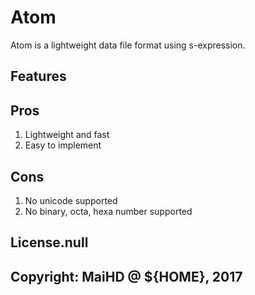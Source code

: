 # Atom
Atom is a lightweight data file format using s-expression.

## Features

## Pros
1. Lightweight and fast
2. Easy to implement

## Cons
1. No unicode supported
2. No binary, octa, hexa number supported

## License.null
## Copyright: MaiHD @ ${HOME}, 2017
